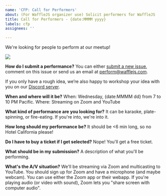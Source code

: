 ```yaml
---
name: 'CFP: Call for Performers'
about: (For WaffleJS organizer use) Solicit performers for WaffleJS
title: Call for Performers - {date:MMMM yyyy}
labels: cfp
assignees: ''

---
```


We're looking for people to perform at our meetup!

![](https://media.giphy.com/media/3rgXBvnbXtxwaWmhr2/giphy.gif)

**How do I submit a performance?**
You can either [submit a new issue](https://github.com/wafflejs/wafflejs.github.io/issues/new?assignees=&labels=pitch&template=pitch-your-talk.md), comment on this issue or send us an email at perform@wafflejs.com.

If you only have a rough idea, we’re also happy to workshop your idea with you on our [Discord server](https://discord.gg/mq3k5Jh).

**When and where will it be?**
When: Wednesday, {date:MMMM dd} from 7 to 10 PM Pacific.
Where: Streaming on Zoom and YouTube

**What kind of performance are you looking for?**
It can be karaoke, plate-spinning, or fire-eating. If you're into, we're into it.

**How long should my performance be?**
It should be <6 min long, so no Hotel California please!

**Do I have to buy a ticket if I get selected?**
Nope! You'll get a free ticket.

**What should be in my submission?**
A description of what you'll be performing.

**What's the A/V situation?**
We'll be streaming via Zoom and multicasting to YouTube. You should sign up for Zoom and have a microphone (and maybe webcam). You can use either the Zoom app or their webapp. If you're playing audio (or video with sound), Zoom lets you "share screen with computer audio".
